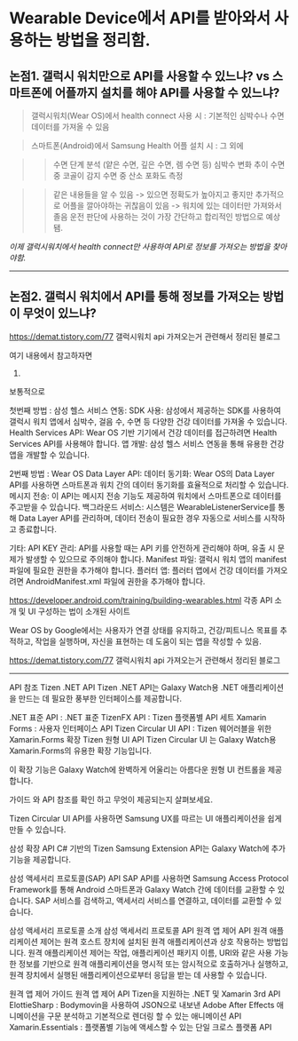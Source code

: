# Wearable Device에서 API를 받아와서 사용하는 방법을 정리함.

## 논점1. 갤럭시 워치만으로 API를 사용할 수 있느냐? vs 스마트폰에 어플까지 설치를 해야 API를 사용할 수 있느냐?

> 갤럭시워치(Wear OS)에서 health connect 사용 시 : 기본적인 심박수나 수면 데이터를 가져올 수 있음

> 스마트폰(Android)에서 Samsung Health 어플 설치 시 : 그 외에 

>  > 수면 단계 분석 (얕은 수면, 깊은 수면, 렘 수면 등)
>  > 심박수 변화 추이
>  > 수면 중 코골이 감지
>  > 수면 중 산소 포화도 측정

>  > 같은 내용들을 알 수 있음 -> 있으면 정확도가 높아지고 좋지만 추가적으로 어플을 깔아야하는 귀찮음이 있음 -> 워치에 있는 데이터만 가져와서 졸음 운전 판단에 사용하는 것이 가장 간단하고 합리적인 방법으로 예상됌.

*이제 갤럭시워치에서 health connect만 사용하여 API로 정보를 가져오는 방법을 찾아야함.*

---

## 논점2. 갤럭시 워치에서 API를 통해 정보를 가져오는 방법이 무엇이 있느냐?

https://demat.tistory.com/77
갤럭시워치 api 가져오는거 관련해서 정리된 블로그

여기 내용에서 참고하자면 

1. 

보통적으로

첫번째 방법 : 삼성 헬스 서비스 연동:
SDK 사용:
삼성에서 제공하는 SDK를 사용하여 갤럭시 워치 앱에서 심박수, 걸음 수, 수면 등 다양한 건강 데이터를 가져올 수 있습니다.
Health Services API:
Wear OS 기반 기기에서 건강 데이터를 접근하려면 Health Services API를 사용해야 합니다.
앱 개발:
삼성 헬스 서비스 연동을 통해 유용한 건강 앱을 개발할 수 있습니다.


2번째 방법 : Wear OS Data Layer API:
데이터 동기화:
Wear OS의 Data Layer API를 사용하면 스마트폰과 워치 간의 데이터 동기화를 효율적으로 처리할 수 있습니다.
메시지 전송:
이 API는 메시지 전송 기능도 제공하여 워치에서 스마트폰으로 데이터를 주고받을 수 있습니다.
백그라운드 서비스:
시스템은 WearableListenerService를 통해 Data Layer API를 관리하며, 데이터 전송이 필요한 경우 자동으로 서비스를 시작하고 종료합니다.


기타:
API KEY 관리:
API를 사용할 때는 API 키를 안전하게 관리해야 하며, 유출 시 문제가 발생할 수 있으므로 주의해야 합니다. 
Manifest 파일:
갤럭시 워치 앱의 manifest 파일에 필요한 권한을 추가해야 합니다. 
플러터 앱:
플러터 앱에서 건강 데이터를 가져오려면 AndroidManifest.xml 파일에 권한을 추가해야 합니다. 



https://developer.android.com/training/building-wearables.html
각종 API 소개 및 UI 구성하는 법이 소개된 사이트

Wear OS by Google에서는 사용자가 연결 상태를 유지하고, 건강/피트니스 목표를 추적하고, 작업을 실행하며, 자신을 표현하는 데 도움이 되는 앱을 작성할 수 있음.

https://demat.tistory.com/77
갤럭시워치 api 가져오는거 관련해서 정리된 블로그



---

API 참조
Tizen .NET API
Tizen .NET API는 Galaxy Watch용 .NET 애플리케이션을 만드는 데 필요한 풍부한 인터페이스를 제공합니다.

.NET 표준 API : .NET 표준
TizenFX API : Tizen 플랫폼별 API 세트
Xamarin Forms : 사용자 인터페이스 API
Tizen Circular UI API : Tizen 웨어러블을 위한 Xamarin.Forms 확장
Tizen 원형 UI API
Tizen Circular UI 는 Galaxy Watch용 Xamarin.Forms의 유용한 확장 기능입니다.

이 확장 기능은 Galaxy Watch에 완벽하게 어울리는 아름다운 원형 UI 컨트롤을 제공합니다.

가이드 와 API 참조를 확인 하고 무엇이 제공되는지 살펴보세요.

Tizen Circular UI API를 사용하면 Samsung UX를 따르는 UI 애플리케이션을 쉽게 만들 수 있습니다.


삼성 확장 API
C# 기반의 Tizen Samsung Extension API는 Galaxy Watch에 추가 기능을 제공합니다.

삼성 액세서리 프로토콜(SAP) API
SAP API를 사용하면 Samsung Access Protocol Framework를 통해 Android 스마트폰과 Galaxy Watch 간에 데이터를 교환할 수 있습니다. SAP 서비스를 검색하고, 액세서리 서비스를 연결하고, 데이터를 교환할 수 있습니다.

삼성 액세서리 프로토콜 소개
삼성 액세서리 프로토콜 API
원격 앱 제어 API
원격 애플리케이션 제어는 원격 호스트 장치에 설치된 원격 애플리케이션과 상호 작용하는 방법입니다. 원격 애플리케이션 제어는 작업, 애플리케이션 패키지 이름, URI와 같은 사용 가능한 정보를 기반으로 원격 애플리케이션을 명시적 또는 암시적으로 호출하거나 실행하고, 원격 장치에서 실행된 애플리케이션으로부터 응답을 받는 데 사용할 수 있습니다.

원격 앱 제어 가이드
원격 앱 제어 API
Tizen을 지원하는 .NET 및 Xamarin 3rd API
ElottieSharp : Bodymovin을 사용하여 JSON으로 내보낸 Adobe After Effects 애니메이션을 구문 분석하고 기본적으로 렌더링 할 수 있는 애니메이션 API
Xamarin.Essentials : 플랫폼별 기능에 액세스할 수 있는 단일 크로스 플랫폼 API
